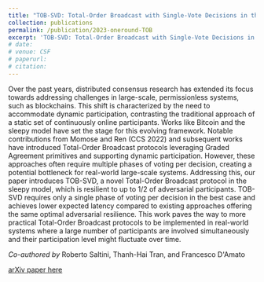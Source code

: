 ```yaml
---
title: "TOB-SVD: Total-Order Broadcast with Single-Vote Decisions in the Sleepy Model"
collection: publications
permalink: /publication/2023-oneround-TOB
excerpt: 'TOB-SVD: Total-Order Broadcast with Single-Vote Decisions in the Sleepy Model.'
# date: 
# venue: CSF
# paperurl: 
# citation: 
---
```


Over the past years, distributed consensus research has extended its focus towards addressing challenges in large-scale, permissionless systems, such as blockchains. This shift is characterized by the need to accommodate dynamic participation, contrasting the traditional approach of a static set of continuously online participants. Works like Bitcoin and the sleepy model have set the stage for this evolving framework.
Notable contributions from Momose and Ren (CCS 2022) and subsequent works have introduced Total-Order Broadcast protocols leveraging Graded Agreement primitives and supporting dynamic participation. However, these approaches often require multiple phases of voting per decision, creating a potential bottleneck for real-world large-scale systems.
Addressing this, our paper introduces TOB-SVD, a novel Total-Order Broadcast protocol in the sleepy model, which is resilient to up to 1/2 of adversarial participants. TOB-SVD requires only a single phase of voting per decision in the best case and achieves lower expected latency compared to existing approaches offering the same optimal adversarial resilience. This work paves the way to more practical Total-Order Broadcast protocols to be implemented in real-world systems where a large number of participants are involved simultaneously and their participation level might fluctuate over time.

_Co-authored by_ Roberto Saltini, Thanh-Hai Tran, and Francesco D'Amato

[arXiv paper here](https://arxiv.org/abs/2310.11331) 



